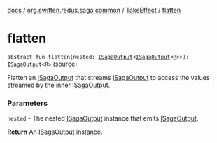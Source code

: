 [docs](../../index.md) / [org.swiften.redux.saga.common](../index.md) / [TakeEffect](index.md) / [flatten](./flatten.md)

# flatten

`abstract fun flatten(nested: `[`ISagaOutput`](../-i-saga-output/index.md)`<`[`ISagaOutput`](../-i-saga-output/index.md)`<`[`R`](index.md#R)`>>): `[`ISagaOutput`](../-i-saga-output/index.md)`<`[`R`](index.md#R)`>` [(source)](https://github.com/protoman92/KotlinRedux/tree/master/common/common-saga/src/main/kotlin/org/swiften/redux/saga/common/TakeEffect.kt#L32)

Flatten an [ISagaOutput](../-i-saga-output/index.md) that streams [ISagaOutput](../-i-saga-output/index.md) to access the values streamed by
the inner [ISagaOutput](../-i-saga-output/index.md).

### Parameters

`nested` - The nested [ISagaOutput](../-i-saga-output/index.md) instance that emits [ISagaOutput](../-i-saga-output/index.md).

**Return**
An [ISagaOutput](../-i-saga-output/index.md) instance.

